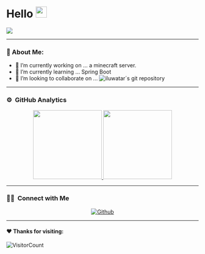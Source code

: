 # Hello <img src="https://github.com/TheDudeThatCode/TheDudeThatCode/blob/master/Assets/Hi.gif" width="29px">
<p align="center">
  
![](https://camo.githubusercontent.com/992babdffd8c74a1502de375fbdf7e4d54773242/68747470733a2f2f6d656469612e67697068792e636f6d2f6d656469612f53576f536b4e36447854737a71494b4571762f67697068792e676966)

---
### 🤵 About Me:

- 🔭 I’m currently working on ... a minecraft server.
- 🌱 I’m currently learning ... Spring Boot
- 👯 I’m looking to collaborate on ... ![iluwatar´s git repository](https://github.com/iluwatar/java-design-patterns)

---
### ⚙️ &nbsp;GitHub Analytics

<p align="center">
  <a href="https://github.com/AVS1508">
    <img height="180em" src="https://github-readme-stats-eight-theta.vercel.app/api?username=ImGabreuw&show_icons=true&theme=whitea&include_all_commits=true&count_private=true"/>
    <img height="180em" src="https://github-readme-stats-eight-theta.vercel.app/api/top-langs/?username=ImGabreuw&layout=compact&langs_count=8&theme=white"/>
</a>

---
### 🤝🏻 &nbsp;Connect with Me

<p align="center">
  <a href="https://github.com/ImGabreuw" target="_blank"><img alt="Github" src="https://img.shields.io/badge/GitHub-%2312100E.svg?&style=for-the-         badge&logo=Github&logoColor=white" />
</a>

---
#### ♥️ Thanks for visiting:
![VisitorCount](https://profile-counter.glitch.me/ImGabreuw/count.svg)
